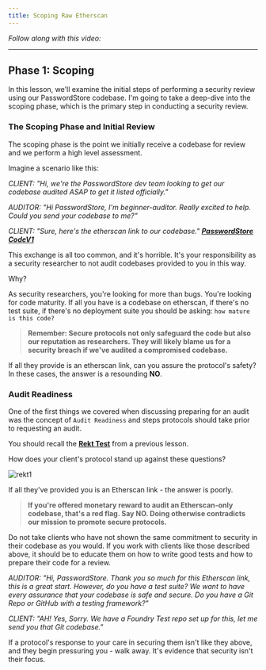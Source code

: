 ```yaml
---
title: Scoping Raw Etherscan
---
```


_Follow along with this video:_

---

## Phase 1: Scoping

In this lesson, we'll examine the initial steps of performing a security review using our PasswordStore codebase. I'm going to take a deep-dive into the scoping phase, which is the primary step in conducting a security review.

### The Scoping Phase and Initial Review

The scoping phase is the point we initially receive a codebase for review and we perform a high level assessment.

Imagine a scenario like this:

_CLIENT: "Hi, we're the PasswordStore dev team looking to get our codebase audited ASAP to get it listed officially."_

_AUDITOR: "Hi PasswordStore, I'm beginner-auditor. Really excited to help. Could you send your codebase to me?"_

_CLIENT: "Sure, here's the etherscan link to our codebase." [**PasswordStore CodeV1**](https://sepolia.etherscan.io/address/0x2ecf6ad327776bf966893c96efb24c9747f6694b)_

This exchange is all too common, and it's horrible. It's your responsibility as a security researcher to not audit codebases provided to you in this way.

Why?

As security researchers, you're looking for more than bugs. You're looking for code maturity. If all you have is a codebase on etherscan, if there's no test suite, if there's no deployment suite you should be asking: `how mature is this code?`

> **Remember: Secure protocols not only safeguard the code but also our reputation as researchers. They will likely blame us for a security breach if we've audited a compromised codebase.**

If all they provide is an etherscan link, can you assure the protocol's safety? In these cases, the answer is a resounding **NO**.

### Audit Readiness

One of the first things we covered when discussing preparing for an audit was the concept of `Audit Readiness` and steps protocols should take prior to requesting an audit.

You should recall the [**Rekt Test**](https://blog.trailofbits.com/2023/08/14/can-you-pass-the-rekt-test/) from a previous lesson.

How does your client's protocol stand up against these questions?

![rekt1](/security-section-2/3-rekt/rekt1.png)

If all they've provided you is an Etherscan link - the answer is poorly.

> **If you're offered monetary reward to audit an Etherscan-only codebase, that's a red flag. Say NO. Doing otherwise contradicts our mission to promote secure protocols.**

Do not take clients who have not shown the same commitment to security in their codebase as you would. If you work with clients like those described above, it should be to educate them on how to write good tests and how to prepare their code for a review.

_AUDITOR: "Hi, PasswordStore. Thank you so much for this Etherscan link, this is a great start. However, do you have a test suite? We want to have every assurance that your codebase is safe and secure. Do you have a Git Repo or GitHub with a testing framework?"_

_CLIENT: "AH! Yes, Sorry. We have a Foundry Test repo set up for this, let me send you that Git codebase."_

If a protocol's response to your care in securing them isn't like they above, and they begin pressuring you - walk away. It's evidence that security isn't their focus.
